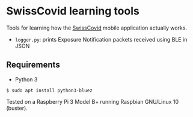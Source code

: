 # SwissCovid learning tools

Tools for learning how the [SwissCovid](https://www.bag.admin.ch/bag/en/home/krankheiten/ausbrueche-epidemien-pandemien/aktuelle-ausbrueche-epidemien/novel-cov/situation-schweiz-und-international.html#-2097806982) mobile application actually works.

* `logger.py`: prints Exposure Notification packets received using BLE in JSON

## Requirements

* Python 3

```console
$ sudo apt install python3-bluez
```

Tested on a Raspberry Pi 3 Model B+ running Raspbian GNU/Linux 10 (buster).
